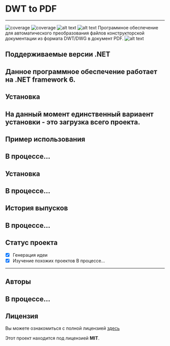# DWT to PDF
---
![coverage](https://img.shields.io/badge/version-1.1.2-blue) ![coverage](https://img.shields.io/badge/-Okolo%20IT-orange) ![alt text](https://github.com/open-telemetry/opentelemetry-dotnet/actions/workflows/linux-ci.yml/badge.svg?branch=main) ![alt text](https://github.com/open-telemetry/opentelemetry-dotnet/actions/workflows/windows-ci.yml/badge.svg?branch=main)
Программное обеспечение для автоматического преобразования файлов конструкторской документации из формата DWT/DWG в документ PDF.
![alt text](https://sun9-69.userapi.com/impg/iWZHu51LjRRQ_v9r7MrRI8UAZ45r5Yaz8bnV4Q/Js_5PS70NPU.jpg?size=807x470&quality=96&sign=7f11b8de58bfa9a83555db1e85e2a113&type=album "Диаграмма классов")
## Поддерживаемые версии .NET
Данное программное обеспечение работает на .NET framework 6.
---
## Установка
На данный момент единственный вариаент установки - это загрузка всего проекта.
---
## Пример использования
В процессе...
---
## Установка
В процессе...
---
## История выпусков
В процессе...
---
## Статус проекта
 - [x] Генерация идеи
 - [x] Изучение похожих проектов
В процессе...
---
## Авторы
В процессе...
---
## Лицензия
Вы можете ознакомиться с полной лицензией [здесь](https://github.com/SilverWolf2k20/DwtToPdfConverter/blob/master/LICENSE.txt)

Этот проект находится под лицензией **MIT**.
